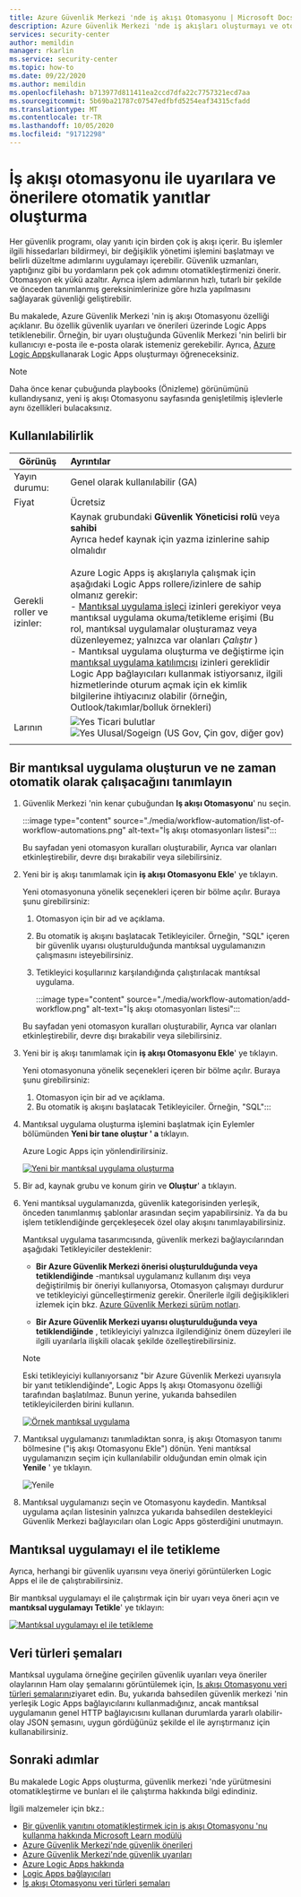 ```yaml
---
title: Azure Güvenlik Merkezi 'nde iş akışı Otomasyonu | Microsoft Docs
description: Azure Güvenlik Merkezi 'nde iş akışları oluşturmayı ve otomatikleştirmeyi öğrenin
services: security-center
author: memildin
manager: rkarlin
ms.service: security-center
ms.topic: how-to
ms.date: 09/22/2020
ms.author: memildin
ms.openlocfilehash: b713977d811411ea2ccd7dfa22c7757321ecd7aa
ms.sourcegitcommit: 5b69ba21787c07547edfbfd5254eaf34315cfadd
ms.translationtype: MT
ms.contentlocale: tr-TR
ms.lasthandoff: 10/05/2020
ms.locfileid: "91712298"
---
```

# <a name="create-automatic-responses-to-alerts-and-recommendations-with-workflow-automation"></a>İş akışı otomasyonu ile uyarılara ve önerilere otomatik yanıtlar oluşturma

Her güvenlik programı, olay yanıtı için birden çok iş akışı içerir. Bu işlemler ilgili hissedarları bildirmeyi, bir değişiklik yönetimi işlemini başlatmayı ve belirli düzeltme adımlarını uygulamayı içerebilir. Güvenlik uzmanları, yaptığınız gibi bu yordamların pek çok adımını otomatikleştirmenizi önerir. Otomasyon ek yükü azaltır. Ayrıca işlem adımlarının hızlı, tutarlı bir şekilde ve önceden tanımlanmış gereksinimlerinize göre hızla yapılmasını sağlayarak güvenliği geliştirebilir.

Bu makalede, Azure Güvenlik Merkezi 'nin iş akışı Otomasyonu özelliği açıklanır. Bu özellik güvenlik uyarıları ve önerileri üzerinde Logic Apps tetiklenebilir. Örneğin, bir uyarı oluştuğunda Güvenlik Merkezi 'nin belirli bir kullanıcıyı e-posta ile e-posta olarak istemeniz gerekebilir. Ayrıca, [Azure Logic Apps](https://docs.microsoft.com/azure/logic-apps/logic-apps-overview)kullanarak Logic Apps oluşturmayı öğreneceksiniz.

> [!NOTE]
> Daha önce kenar çubuğunda playbooks (Önizleme) görünümünü kullandıysanız, yeni iş akışı Otomasyonu sayfasında genişletilmiş işlevlerle aynı özellikleri bulacaksınız.



## <a name="availability"></a>Kullanılabilirlik

|Görünüş|Ayrıntılar|
|----|:----|
|Yayın durumu:|Genel olarak kullanılabilir (GA)|
|Fiyat|Ücretsiz|
|Gerekli roller ve izinler:|Kaynak grubundaki **Güvenlik Yöneticisi rolü** veya **sahibi**<br>Ayrıca hedef kaynak için yazma izinlerine sahip olmalıdır<br><br>Azure Logic Apps iş akışlarıyla çalışmak için aşağıdaki Logic Apps rollere/izinlere de sahip olmanız gerekir:<br> - [Mantıksal uygulama işleci](https://docs.microsoft.com/azure/role-based-access-control/built-in-roles#logic-app-operator) izinleri gerekiyor veya mantıksal uygulama okuma/tetikleme erişimi (Bu rol, mantıksal uygulamalar oluşturamaz veya düzenleyemez; yalnızca var olanları *Çalıştır* )<br> - Mantıksal uygulama oluşturma ve değiştirme için [mantıksal uygulama katılımcısı](https://docs.microsoft.com/azure/role-based-access-control/built-in-roles#logic-app-contributor) izinleri gereklidir<br>Logic App bağlayıcıları kullanmak istiyorsanız, ilgili hizmetlerinde oturum açmak için ek kimlik bilgilerine ihtiyacınız olabilir (örneğin, Outlook/takımlar/bolluk örnekleri)|
|Larının|![Yes](./media/icons/yes-icon.png) Ticari bulutlar<br>![Yes](./media/icons/yes-icon.png) Ulusal/Sogeign (US Gov, Çin gov, diğer gov)|
|||



## <a name="create-a-logic-app-and-define-when-it-should-automatically-run"></a>Bir mantıksal uygulama oluşturun ve ne zaman otomatik olarak çalışacağını tanımlayın 

1. Güvenlik Merkezi 'nin kenar çubuğundan **Iş akışı Otomasyonu**' nu seçin.

    :::image type="content" source="./media/workflow-automation/list-of-workflow-automations.png" alt-text="İş akışı otomasyonları listesi&quot;:::

    Bu sayfadan yeni otomasyon kuralları oluşturabilir, Ayrıca var olanları etkinleştirebilir, devre dışı bırakabilir veya silebilirsiniz.

1. Yeni bir iş akışı tanımlamak için **iş akışı Otomasyonu Ekle**' ye tıklayın. 

    Yeni otomasyonuna yönelik seçenekleri içeren bir bölme açılır. Buraya şunu girebilirsiniz:
    1. Otomasyon için bir ad ve açıklama.
    1. Bu otomatik iş akışını başlatacak Tetikleyiciler. Örneğin, &quot;SQL" içeren bir güvenlik uyarısı oluşturulduğunda mantıksal uygulamanızın çalışmasını isteyebilirsiniz.
    1. Tetikleyici koşullarınız karşılandığında çalıştırılacak mantıksal uygulama. 

        :::image type="content" source="./media/workflow-automation/add-workflow.png" alt-text="İş akışı otomasyonları listesi&quot;:::

    Bu sayfadan yeni otomasyon kuralları oluşturabilir, Ayrıca var olanları etkinleştirebilir, devre dışı bırakabilir veya silebilirsiniz.

1. Yeni bir iş akışı tanımlamak için **iş akışı Otomasyonu Ekle**' ye tıklayın. 

    Yeni otomasyonuna yönelik seçenekleri içeren bir bölme açılır. Buraya şunu girebilirsiniz:
    1. Otomasyon için bir ad ve açıklama.
    1. Bu otomatik iş akışını başlatacak Tetikleyiciler. Örneğin, &quot;SQL":::

1. Mantıksal uygulama oluşturma işlemini başlatmak için Eylemler bölümünden **Yeni bir tane oluştur ' a** tıklayın.

    Azure Logic Apps için yönlendirilirsiniz.

    [![Yeni bir mantıksal uygulama oluşturma](media/workflow-automation/logic-apps-create-new.png)](media/workflow-automation/logic-apps-create-new.png#lightbox)

1. Bir ad, kaynak grubu ve konum girin ve **Oluştur**' a tıklayın.

1. Yeni mantıksal uygulamanızda, güvenlik kategorisinden yerleşik, önceden tanımlanmış şablonlar arasından seçim yapabilirsiniz. Ya da bu işlem tetiklendiğinde gerçekleşecek özel olay akışını tanımlayabilirsiniz.

    Mantıksal uygulama tasarımcısında, güvenlik merkezi bağlayıcılarından aşağıdaki Tetikleyiciler desteklenir:

    * **Bir Azure Güvenlik Merkezi önerisi oluşturulduğunda veya tetiklendiğinde** -mantıksal uygulamanız kullanım dışı veya değiştirilmiş bir öneriyi kullanıyorsa, Otomasyon çalışmayı durdurur ve tetikleyiciyi güncelleştirmeniz gerekir. Önerilerle ilgili değişiklikleri izlemek için bkz. [Azure Güvenlik Merkezi sürüm notları](release-notes.md).

    * **Bir Azure Güvenlik Merkezi uyarısı oluşturulduğunda veya tetiklendiğinde** , tetikleyiciyi yalnızca ilgilendiğiniz önem düzeyleri ile ilgili uyarılarla ilişkili olacak şekilde özelleştirebilirsiniz.
    
    > [!NOTE]
    > Eski tetikleyiciyi kullanıyorsanız "bir Azure Güvenlik Merkezi uyarısıyla bir yanıt tetiklendiğinde", Logic Apps Iş akışı Otomasyonu özelliği tarafından başlatılmaz. Bunun yerine, yukarıda bahsedilen tetikleyicilerden birini kullanın. 

    [![Örnek mantıksal uygulama](media/workflow-automation/sample-logic-app.png)](media/workflow-automation/sample-logic-app.png#lightbox)

1. Mantıksal uygulamanızı tanımladıktan sonra, iş akışı Otomasyon tanımı bölmesine ("iş akışı Otomasyonu Ekle") dönün. Yeni mantıksal uygulamanızın seçim için kullanılabilir olduğundan emin olmak için **Yenile** ' ye tıklayın.

    ![Yenile](media/workflow-automation/refresh-the-list-of-logic-apps.png)

1. Mantıksal uygulamanızı seçin ve Otomasyonu kaydedin. Mantıksal uygulama açılan listesinin yalnızca yukarıda bahsedilen destekleyici Güvenlik Merkezi bağlayıcıları olan Logic Apps gösterdiğini unutmayın.


## <a name="manually-trigger-a-logic-app"></a>Mantıksal uygulamayı el ile tetikleme

Ayrıca, herhangi bir güvenlik uyarısını veya öneriyi görüntülerken Logic Apps el ile de çalıştırabilirsiniz.

Bir mantıksal uygulamayı el ile çalıştırmak için bir uyarı veya öneri açın ve **mantıksal uygulamayı Tetikle**' ye tıklayın:

[![Mantıksal uygulamayı el ile tetikleme](media/workflow-automation/manually-trigger-logic-app.png)](media/workflow-automation/manually-trigger-logic-app.png#lightbox)

## <a name="data-types-schemas"></a>Veri türleri şemaları

Mantıksal uygulama örneğine geçirilen güvenlik uyarıları veya öneriler olaylarının Ham olay şemalarını görüntülemek için, [Iş akışı Otomasyonu veri türleri şemalarını](https://aka.ms/ASCAutomationSchemas)ziyaret edin. Bu, yukarıda bahsedilen güvenlik merkezi 'nin yerleşik Logic Apps bağlayıcılarını kullanmadığınız, ancak mantıksal uygulamanın genel HTTP bağlayıcısını kullanan durumlarda yararlı olabilir-olay JSON şemasını, uygun gördüğünüz şekilde el ile ayrıştırmanız için kullanabilirsiniz.

## <a name="next-steps"></a>Sonraki adımlar

Bu makalede Logic Apps oluşturma, güvenlik merkezi 'nde yürütmesini otomatikleştirme ve bunları el ile çalıştırma hakkında bilgi edindiniz. 

İlgili malzemeler için bkz.: 

- [Bir güvenlik yanıtını otomatikleştirmek için iş akışı Otomasyonu 'nu kullanma hakkında Microsoft Learn modülü](https://docs.microsoft.com/learn/modules/resolve-threats-with-azure-security-center/)
- [Azure Güvenlik Merkezi'nde güvenlik önerileri](security-center-recommendations.md)
- [Azure Güvenlik Merkezi'nde güvenlik uyarıları](security-center-alerts-overview.md)
- [Azure Logic Apps hakkında](https://docs.microsoft.com/azure/logic-apps/logic-apps-overview)
- [Logic Apps bağlayıcıları](https://docs.microsoft.com/connectors/)
- [İş akışı Otomasyonu veri türleri şemaları](https://aka.ms/ASCAutomationSchemas)
